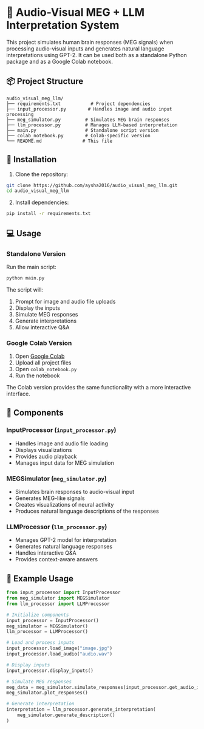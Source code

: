 # 🧠 Audio-Visual MEG + LLM Interpretation System

This project simulates human brain responses (MEG signals) when processing audio-visual inputs and generates natural language interpretations using GPT-2. It can be used both as a standalone Python package and as a Google Colab notebook.

## 📦 Project Structure

```
audio_visual_meg_llm/
├── requirements.txt           # Project dependencies
├── input_processor.py        # Handles image and audio input processing
├── meg_simulator.py         # Simulates MEG brain responses
├── llm_processor.py         # Manages LLM-based interpretation
├── main.py                  # Standalone script version
├── colab_notebook.py        # Colab-specific version
└── README.md               # This file
```

## 🚀 Installation

1. Clone the repository:
```bash
git clone https://github.com/aysha2016/audio_visual_meg_llm.git
cd audio_visual_meg_llm
```

2. Install dependencies:
```bash
pip install -r requirements.txt
```

## 💻 Usage

### Standalone Version

Run the main script:
```bash
python main.py
```

The script will:
1. Prompt for image and audio file uploads
2. Display the inputs
3. Simulate MEG responses
4. Generate interpretations
5. Allow interactive Q&A

### Google Colab Version

1. Open [Google Colab](https://colab.research.google.com)
2. Upload all project files
3. Open `colab_notebook.py`
4. Run the notebook

The Colab version provides the same functionality with a more interactive interface.

## 🔧 Components

### InputProcessor (`input_processor.py`)
- Handles image and audio file loading
- Displays visualizations
- Provides audio playback
- Manages input data for MEG simulation

### MEGSimulator (`meg_simulator.py`)
- Simulates brain responses to audio-visual input
- Generates MEG-like signals
- Creates visualizations of neural activity
- Produces natural language descriptions of the responses

### LLMProcessor (`llm_processor.py`)
- Manages GPT-2 model for interpretation
- Generates natural language responses
- Handles interactive Q&A
- Provides context-aware answers

## 📝 Example Usage

```python
from input_processor import InputProcessor
from meg_simulator import MEGSimulator
from llm_processor import LLMProcessor

# Initialize components
input_processor = InputProcessor()
meg_simulator = MEGSimulator()
llm_processor = LLMProcessor()

# Load and process inputs
input_processor.load_image("image.jpg")
input_processor.load_audio("audio.wav")

# Display inputs
input_processor.display_inputs()

# Simulate MEG responses
meg_data = meg_simulator.simulate_responses(input_processor.get_audio_info())
meg_simulator.plot_responses()

# Generate interpretation
interpretation = llm_processor.generate_interpretation(
    meg_simulator.generate_description()
)
```
  
